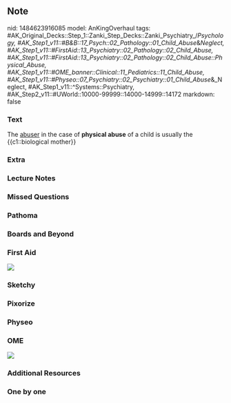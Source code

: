 ## Note
nid: 1484623916085
model: AnKingOverhaul
tags: #AK_Original_Decks::Step_1::Zanki_Step_Decks::Zanki_Psychiatry_/_Psychology, #AK_Step1_v11::#B&B::17_Psych::02_Pathology::01_Child_Abuse_&_Neglect, #AK_Step1_v11::#FirstAid::13_Psychiatry::02_Pathology::02_Child_Abuse, #AK_Step1_v11::#FirstAid::13_Psychiatry::02_Pathology::02_Child_Abuse::Physical_Abuse, #AK_Step1_v11::#OME_banner::Clinical::11_Pediatrics::11_Child_Abuse, #AK_Step1_v11::#Physeo::07_Psychiatry::02_Psychiatry::01_Child_Abuse_&_Neglect, #AK_Step1_v11::^Systems::Psychiatry, #AK_Step2_v11::#UWorld::10000-99999::14000-14999::14172
markdown: false

### Text
<div>
  The <u>abuser</u> in the case of <b>physical abuse</b> of a child
  is usually the {{c1::biological mother}}
</div>

### Extra


### Lecture Notes


### Missed Questions


### Pathoma


### Boards and Beyond


### First Aid
<img src="tmpJKcSVS.png">

### Sketchy


### Pixorize


### Physeo


### OME
<div class="ome-widget">
  <a href=
  "https://onlinemeded.org/spa/pediatrics/child-abuse/acquire?ref=anki">
  <img src="_OME_AnkiFlashcards_Lesson_6.png"></a>
</div>

### Additional Resources


### One by one

